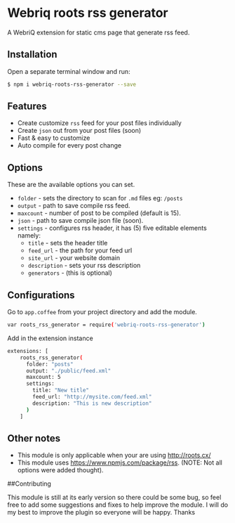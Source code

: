 # Webriq roots rss generator

A WebriQ extension for static cms page that generate rss feed.

## Installation

Open a separate terminal window and run:

```bash
$ npm i webriq-roots-rss-generator --save
```

## Features

- Create customize `rss` feed for your post files individually
- Create `json` out from your post files (soon)
- Fast & easy to customize
- Auto compile for every post change


## Options

These are the available options you can set.

- `folder` - sets the directory to scan for `.md` files eg: `/posts`
- `output` - path to save compile rss feed.
- `maxcount` - number of post to be compiled (default is 15).
- `json` - path to save compile json file (soon).
- `settings` - configures rss header, it has (5) five editable elements namely:
	- `title` - sets the header title
	- `feed_url` - the path for your feed url
	- `site_url` - your website domain
	- `description` - sets your rss description
	- `generators` - (this is optional)

## Configurations

Go to `app.coffee` from your project directory and add the module.

```bash
var roots_rss_generator = require('webriq-roots-rss-generator')

```

Add in the extension instance
```bash
extensions: [   
    roots_rss_generator(
      folder: "posts"
      output: "./public/feed.xml"
      maxcount: 5
      settings:
        title: "New title"
        feed_url: "http://mysite.com/feed.xml"
        description: "This is new description"
      )
    ]
```
## Other notes

- This module is only applicable when your are using http://roots.cx/
- This module uses https://www.npmjs.com/package/rss. (NOTE: Not all options were added thought).


##Contributing 

This module is still at its early version so there could be some bug, so feel free to add some suggestions and fixes to help improve the module. I will do my best to improve the plugin so everyone will be happy. Thanks

 
